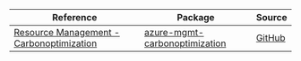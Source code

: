 | Reference | Package | Source |
|---|---|---|
|[Resource Management - Carbonoptimization](mgmt-carbonoptimization-readme.md)|[azure-mgmt-carbonoptimization](https://pypi.org/project/azure-mgmt-carbonoptimization)|[GitHub](https://github.com/Azure/azure-sdk-for-python/blob/main/sdk/carbonoptimization/azure-mgmt-carbonoptimization)|
